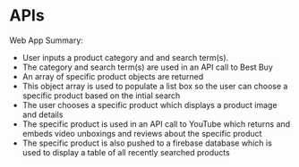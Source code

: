 # APIs
Web App Summary:
- User inputs a product category and and search term(s).  
- The category and search term(s) are used in an API call to Best Buy
- An array of specific product objects are returned
- This object array is used to populate a list box so the user can choose a specific product based on the intial search
- The user chooses a specific product which displays a product image and details
- The specific product is used in an API call to YouTube which returns and embeds video unboxings and reviews about the specific product
- The specific product is also pushed to a firebase database which is used to display a table of all recently searched products




